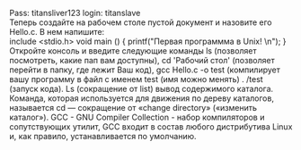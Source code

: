 Pass: titansliver123
login: titanslave
<br >Теперь создайте на рабочем столе пустой документ и назовите его Hello.c. В нем напишите: 
<br>include <stdio.h>
void main ()
{
printf("Первая программма в Unix! \n");
}
<br>
Откройте консоль и введите следующие команды 
ls (позволяет посмотреть, какие пап вам доступны), 
cd 'Рабочий стол' (позволяет перейти в папку, где лежит Ваш код), 
gcc Hello.c -o test (компилирует вашу программу в файл с именем test (имя можно менять)
. /test (запуск кода).
Ls (сокращение от list) вывод содержимого каталога. 
Команда, которая используется для движения по дереву каталогов, называется cd — сокращение от «change directory» («изменить каталог»).
GCC - GNU Compiler Collection - набор компиляторов и сопутствующих утилит, GCC входит в состав любого дистрибутива Linux и, как правило, устанавливается по умолчанию.
